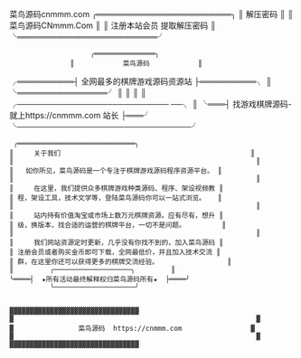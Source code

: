 ﻿菜鸟源码cnmmm.com                ╭════════════════════════╮
               ║                   解压密码                       ║
               ║               菜鸟源码CNmmm.Com                  ║
               ║          注册本站会员    提取解压密码            ║
               ╰═════════════════════════╯    

                        ╭═══════════════╮
          	       ║            菜鸟源码            ║
 ╭══════════┤  全网最多的棋牌游戏源码资源站  ├══════════╮
║                     ╰════════════════╯                     ║
║                                                        		        ║
║       ╭───────────────────────────  ──╮       ║
╰═══┤         找游戏棋牌源码-就上https://cnmmm.com 站长   	        ├═══╯
        ╰───────────────────────────────╯

                
	 ╭═════════════════════════════╮
	║     关于我们                                               ║
	║                                                            ║
	║   如你所见，菜鸟源码是一个专注于棋牌游戏源码程序资源平台。 ║
	║                                                            ║
	║     在这里，我们提供众多棋牌游戏种类源码、程序、架设视频教 ║
	║ 程，架设工具，技术文学等，登陆菜鸟源码你可以一站式浏览。   ║
	║                                                            ║
	║     站内持有价值淘宝或市场上数万元棋牌资源。应有尽有，想升 ║
	║ 级，换版本，找合适的运营的棋牌平台，一切不是问题。         ║
	║                                                            ║
	║     我们网站资源定时更新，几乎没有你找不到的，加入菜鸟源码 ║
	║ 注册会员或者购买金币即可下载，全网最低价，并且加入技术交流 ║
	║ 群，在这里你还可以获得更多的棋牌交流经验。                 ║
	║         ╭───────────────────╮         ║
	╰════┤  ★所有活动最终解释权归菜鸟源码所有★  ├════╯
	          ╰────────────────────╯ 


	▓▓▓▓▓▓▓▓▓▓▓▓▓▓▓▓▓▓▓▓▓▓▓▓▓▓▓▓▓▓▓▓
	▓                                                            ▓
	▓                菜鸟源码  https://cnmmm.com                 ▓
	▓                                                            ▓
	▓▓▓▓▓▓▓▓▓▓▓▓▓▓▓▓▓▓▓▓▓▓▓▓▓▓▓▓▓▓▓▓